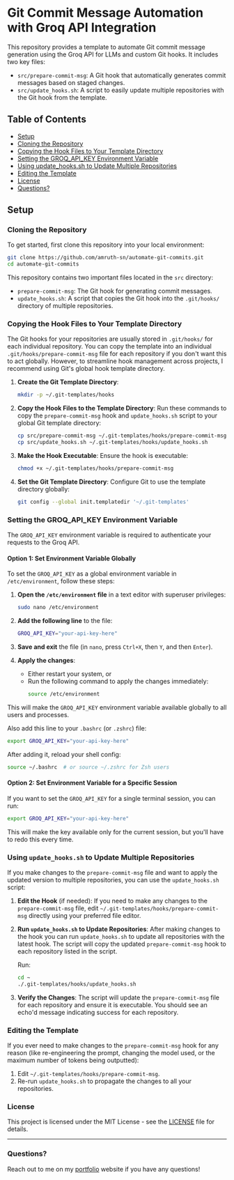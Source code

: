 
# Git Commit Message Automation with Groq API Integration

This repository provides a template to automate Git commit message generation using the Groq API for LLMs and custom Git hooks. It includes two key files:
- `src/prepare-commit-msg`: A Git hook that automatically generates commit messages based on staged changes.
- `src/update_hooks.sh`: A script to easily update multiple repositories with the Git hook from the template.

## Table of Contents
- [Setup](#setup)
- [Cloning the Repository](#cloning-the-repository)
- [Copying the Hook Files to Your Template Directory](#copying-the-hook-files-to-your-template-directory)
- [Setting the GROQ_API_KEY Environment Variable](#setting-the-groq_api_key-environment-variable)
- [Using update_hooks.sh to Update Multiple Repositories](#using-hookssh-to-update-multiple-repositories)
- [Editing the Template](#editing-the-template)
- [License](#license)
- [Questions?](#questions?)

## Setup

### Cloning the Repository

To get started, first clone this repository into your local environment:

```bash
git clone https://github.com/amruth-sn/automate-git-commits.git
cd automate-git-commits
```

This repository contains two important files located in the `src` directory:
- `prepare-commit-msg`: The Git hook for generating commit messages.
- `update_hooks.sh`: A script that copies the Git hook into the `.git/hooks/` directory of multiple repositories.

### Copying the Hook Files to Your Template Directory

The Git hooks for your repositories are usually stored in `.git/hooks/` for each individual repository. You can copy the template into an individual `.git/hooks/prepare-commit-msg` file for each repository if you don't want this to act globally. However, to streamline hook management across projects, I recommend using Git's global hook template directory.

1. **Create the Git Template Directory**:
   ```bash
   mkdir -p ~/.git-templates/hooks
   ```

2. **Copy the Hook Files to the Template Directory**:
   Run these commands to copy the `prepare-commit-msg` hook and `update_hooks.sh` script to your global Git template directory:
   
   ```bash
   cp src/prepare-commit-msg ~/.git-templates/hooks/prepare-commit-msg
   cp src/update_hooks.sh ~/.git-templates/hooks/update_hooks.sh
   ```

3. **Make the Hook Executable**:
   Ensure the hook is executable:
   
   ```bash
   chmod +x ~/.git-templates/hooks/prepare-commit-msg
   ```

4. **Set the Git Template Directory**:
   Configure Git to use the template directory globally:
   
   ```bash
   git config --global init.templatedir '~/.git-templates'
   ```

### Setting the GROQ_API_KEY Environment Variable

The `GROQ_API_KEY` environment variable is required to authenticate your requests to the Groq API.

#### Option 1: Set Environment Variable Globally
To set the `GROQ_API_KEY` as a global environment variable in `/etc/environment`, follow these steps:

1. **Open the `/etc/environment` file** in a text editor with superuser privileges:
   ```bash
   sudo nano /etc/environment
   ```

2. **Add the following line** to the file:
   ```bash
   GROQ_API_KEY="your-api-key-here"
   ```

3. **Save and exit** the file (in `nano`, press `Ctrl+X`, then `Y`, and then `Enter`).

4. **Apply the changes**:
   - Either restart your system, or
   - Run the following command to apply the changes immediately:
     ```bash
     source /etc/environment
     ```

This will make the `GROQ_API_KEY` environment variable available globally to all users and processes.

Also add this line to your `.bashrc` (or `.zshrc`) file:

```bash
export GROQ_API_KEY="your-api-key-here"
```

After adding it, reload your shell config:

```bash
source ~/.bashrc  # or source ~/.zshrc for Zsh users
```

#### Option 2: Set Environment Variable for a Specific Session

If you want to set the `GROQ_API_KEY` for a single terminal session, you can run:

```bash
export GROQ_API_KEY="your-api-key-here"
```

This will make the key available only for the current session, but you'll have to redo this every time.

### Using `update_hooks.sh` to Update Multiple Repositories

If you make changes to the `prepare-commit-msg` file and want to apply the updated version to multiple repositories, you can use the `update_hooks.sh` script:

1. **Edit the Hook** (if needed):
   If you need to make any changes to the `prepare-commit-msg` file, edit `~/.git-templates/hooks/prepare-commit-msg` directly using your preferred file editor.

2. **Run `update_hooks.sh` to Update Repositories**:
   After making changes to the hook you can run `update_hooks.sh` to update all repositories with the latest hook. The script will copy the updated `prepare-commit-msg` hook to each repository listed in the script.

   Run:
   ```bash
   cd ~
   ./.git-templates/hooks/update_hooks.sh
   ```

3. **Verify the Changes**:
   The script will update the `prepare-commit-msg` file for each repository and ensure it is executable. You should see an echo'd message indicating success for each repository.

### Editing the Template

If you ever need to make changes to the `prepare-commit-msg` hook for any reason (like re-engineering the prompt, changing the model used, or the maximum number of tokens being outputted):
1. Edit `~/.git-templates/hooks/prepare-commit-msg`.
2. Re-run `update_hooks.sh` to propagate the changes to all your repositories.

### License
This project is licensed under the MIT License - see the [LICENSE](LICENSE) file for details.

---
### Questions?
Reach out to me on my [portfolio](https://www.amruthn.com/) website if you have any questions!


